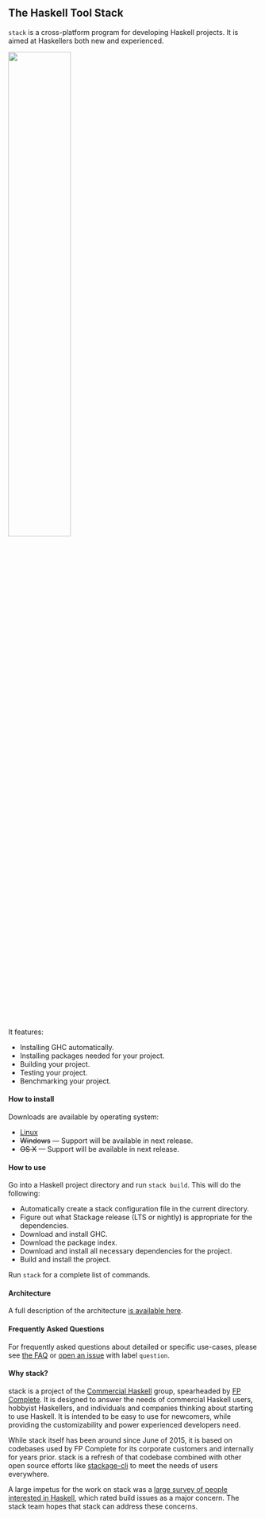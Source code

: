 ## The Haskell Tool Stack

`stack` is a cross-platform program for developing Haskell
projects. It is aimed at Haskellers both new and experienced.

<img src="http://i.imgur.com/WW69oTj.gif" width="50%">

It features:

* Installing GHC automatically.
* Installing packages needed for your project.
* Building your project.
* Testing your project.
* Benchmarking your project.

#### How to install

Downloads are available by operating system:

* [Linux](https://github.com/fpco/stack/wiki/Downloads)
* ~~Windows~~ — Support will be available in next release.
* ~~OS X~~ — Support will be available in next release.

#### How to use

Go into a Haskell project directory and run `stack build`. This will
do the following:

* Automatically create a stack configuration file in the current
  directory.
* Figure out what Stackage release (LTS or nightly) is appropriate
  for the dependencies.
* Download and install GHC.
* Download the package index.
* Download and install all necessary dependencies for the project.
* Build and install the project.

Run `stack` for a complete list of commands.

#### Architecture

A full description of the architecture
[is available here](https://github.com/fpco/stack/blob/master/ARCHITECTURE.md#shared-databases-not-sandboxes).

#### Frequently Asked Questions

For frequently asked questions about detailed or specific use-cases,
please see [the FAQ](https://github.com/fpco/stack/wiki/FAQ) or
[open an issue](https://github.com/fpco/stack/issues/new) with label
`question`.

#### Why stack?

stack is a project of the [Commercial Haskell](http://commercialhaskell.com/)
group, spearheaded by [FP Complete](https://www.fpcomplete.com/). It is
designed to answer the needs of commercial Haskell users, hobbyist Haskellers,
and individuals and companies thinking about starting to use Haskell. It is
intended to be easy to use for newcomers, while providing the customizability
and power experienced developers need.

While stack itself has been around since June of 2015, it is based on codebases
used by FP Complete for its corporate customers and internally for years prior.
stack is a refresh of that codebase combined with other open source efforts
like [stackage-cli](https://github.com/fpco/stackage-cli) to meet the needs of
users everywhere.

A large impetus for the work on stack was a [large survey of people interested
in
Haskell](https://www.fpcomplete.com/blog/2015/05/thousand-user-haskell-survey),
which rated build issues as a major concern. The stack team hopes that stack
can address these concerns.
